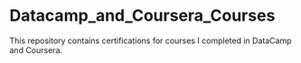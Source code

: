 # Datacamp_and_Coursera_Courses
This repository contains certifications for courses I completed in DataCamp and Coursera.
